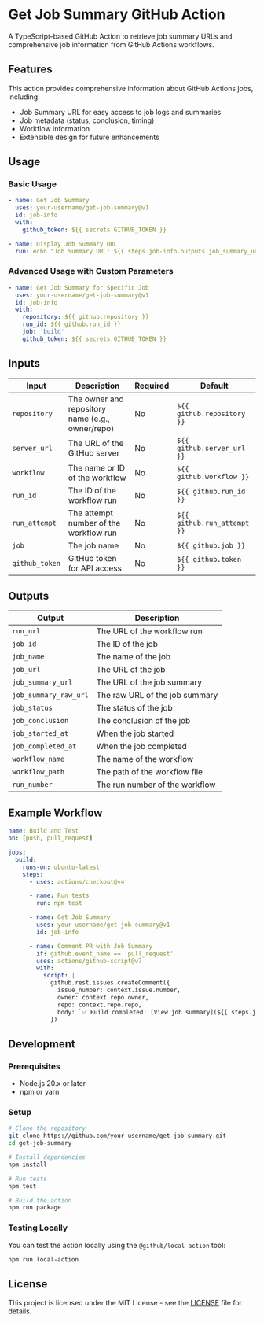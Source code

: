 # Get Job Summary GitHub Action

A TypeScript-based GitHub Action to retrieve job summary URLs and comprehensive
job information from GitHub Actions workflows.

## Features

This action provides comprehensive information about GitHub Actions jobs,
including:

- Job Summary URL for easy access to job logs and summaries
- Job metadata (status, conclusion, timing)
- Workflow information
- Extensible design for future enhancements

## Usage

### Basic Usage

```yaml
- name: Get Job Summary
  uses: your-username/get-job-summary@v1
  id: job-info
  with:
    github_token: ${{ secrets.GITHUB_TOKEN }}

- name: Display Job Summary URL
  run: echo "Job Summary URL: ${{ steps.job-info.outputs.job_summary_url }}"
```

### Advanced Usage with Custom Parameters

```yaml
- name: Get Job Summary for Specific Job
  uses: your-username/get-job-summary@v1
  id: job-info
  with:
    repository: ${{ github.repository }}
    run_id: ${{ github.run_id }}
    job: 'build'
    github_token: ${{ secrets.GITHUB_TOKEN }}
```

## Inputs

| Input          | Description                                      | Required | Default                     |
| -------------- | ------------------------------------------------ | -------- | --------------------------- |
| `repository`   | The owner and repository name (e.g., owner/repo) | No       | `${{ github.repository }}`  |
| `server_url`   | The URL of the GitHub server                     | No       | `${{ github.server_url }}`  |
| `workflow`     | The name or ID of the workflow                   | No       | `${{ github.workflow }}`    |
| `run_id`       | The ID of the workflow run                       | No       | `${{ github.run_id }}`      |
| `run_attempt`  | The attempt number of the workflow run           | No       | `${{ github.run_attempt }}` |
| `job`          | The job name                                     | No       | `${{ github.job }}`         |
| `github_token` | GitHub token for API access                      | No       | `${{ github.token }}`       |

## Outputs

| Output                | Description                    |
| --------------------- | ------------------------------ |
| `run_url`             | The URL of the workflow run    |
| `job_id`              | The ID of the job              |
| `job_name`            | The name of the job            |
| `job_url`             | The URL of the job             |
| `job_summary_url`     | The URL of the job summary     |
| `job_summary_raw_url` | The raw URL of the job summary |
| `job_status`          | The status of the job          |
| `job_conclusion`      | The conclusion of the job      |
| `job_started_at`      | When the job started           |
| `job_completed_at`    | When the job completed         |
| `workflow_name`       | The name of the workflow       |
| `workflow_path`       | The path of the workflow file  |
| `run_number`          | The run number of the workflow |

## Example Workflow

```yaml
name: Build and Test
on: [push, pull_request]

jobs:
  build:
    runs-on: ubuntu-latest
    steps:
      - uses: actions/checkout@v4

      - name: Run tests
        run: npm test

      - name: Get Job Summary
        uses: your-username/get-job-summary@v1
        id: job-info

      - name: Comment PR with Job Summary
        if: github.event_name == 'pull_request'
        uses: actions/github-script@v7
        with:
          script: |
            github.rest.issues.createComment({
              issue_number: context.issue.number,
              owner: context.repo.owner,
              repo: context.repo.repo,
              body: `✅ Build completed! [View job summary](${{ steps.job-info.outputs.job_summary_url }})`
            })
```

## Development

### Prerequisites

- Node.js 20.x or later
- npm or yarn

### Setup

```bash
# Clone the repository
git clone https://github.com/your-username/get-job-summary.git
cd get-job-summary

# Install dependencies
npm install

# Run tests
npm test

# Build the action
npm run package
```

### Testing Locally

You can test the action locally using the `@github/local-action` tool:

```bash
npm run local-action
```

## License

This project is licensed under the MIT License - see the [LICENSE](LICENSE) file
for details.
